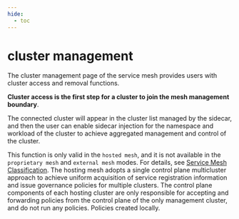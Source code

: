 ```yaml
---
hide:
  - toc
---
```


# cluster management

The cluster management page of the service mesh provides users with cluster access and removal functions.

**Cluster access is the first step for a cluster to join the mesh management boundary**.

The connected cluster will appear in the cluster list managed by the sidecar, and then the user can enable sidecar injection for the namespace and workload of the cluster to achieve aggregated management and control of the cluster.

This function is only valid in the `hosted mesh`, and it is not available in the `proprietary mesh` and `external mesh` modes. For details, see [Service Mesh Classification](../service-mesh/README.md).
The hosting mesh adopts a single control plane multicluster approach to achieve uniform acquisition of service registration information and issue governance policies for multiple clusters. The control plane components of each hosting cluster are only responsible for accepting and forwarding policies from the control plane of the only management cluster, and do not run any policies. Policies created locally.